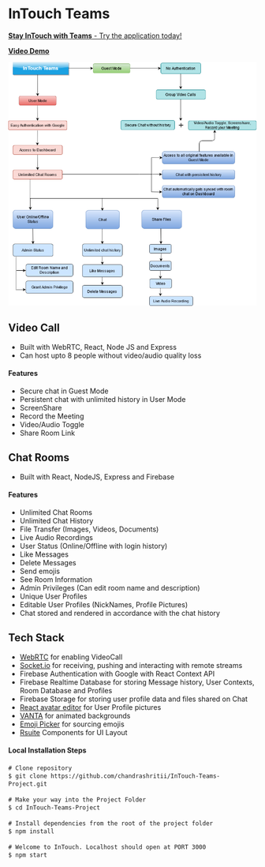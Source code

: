 
# InTouch Teams

[**Stay InTouch with Teams** - Try the application today!](https://intouch-videocall.herokuapp.com/)

[**Video Demo**](https://youtu.be/oWEpEadlcWU)

![User Flow](./assets/userflow-intouch.png)

## Video Call 
- Built with WebRTC, React, Node JS and Express
- Can host upto 8 people without video/audio quality loss

#### Features

- Secure chat in Guest Mode
- Persistent chat with unlimited history in User Mode
- ScreenShare
- Record the Meeting
- Video/Audio Toggle
- Share Room Link

## Chat Rooms
- Built with React, NodeJS, Express and Firebase

#### Features
- Unlimited Chat Rooms
- Unlimited Chat History
- File Transfer (Images, Videos, Documents) 
- Live Audio Recordings
- User Status (Online/Offline with login history)
- Like Messages
- Delete Messages
- Send emojis
- See Room Information
- Admin Privileges (Can edit room name and description)
- Unique User Profiles
- Editable User Profiles (NickNames, Profile Pictures)
- Chat stored and rendered in accordance with the chat history

## Tech Stack

- [WebRTC](https://webrtc.org/) for enabling VideoCall
- [Socket.io](https://socket.io/) for receiving, pushing and interacting with remote streams
- Firebase Authentication with Google with React Context API
- Firebase Realtime Database for storing Message history, User Contexts, Room Database and Profiles
- Firebase Storage for storing user profile data and files shared on Chat 
- [React avatar editor](https://www.npmjs.com/package/react-avatar-editor) for User Profile pictures
- [VANTA](https://github.com/tengbao/vanta) for animated backgrounds
- [Emoji Picker](https://www.npmjs.com/package/emoji-picker-element) for sourcing emojis
- [Rsuite](https://rsuitejs.com/) Components for UI Layout


#### Local Installation Steps

```
# Clone repository
$ git clone https://github.com/chandrashritii/InTouch-Teams-Project.git

# Make your way into the Project Folder
$ cd InTouch-Teams-Project

# Install dependencies from the root of the project folder
$ npm install

# Welcome to InTouch. Localhost should open at PORT 3000
$ npm start
```
